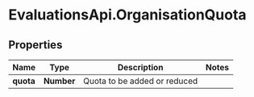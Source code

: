 # EvaluationsApi.OrganisationQuota

## Properties
Name | Type | Description | Notes
------------ | ------------- | ------------- | -------------
**quota** | **Number** | Quota to be added or reduced | 


